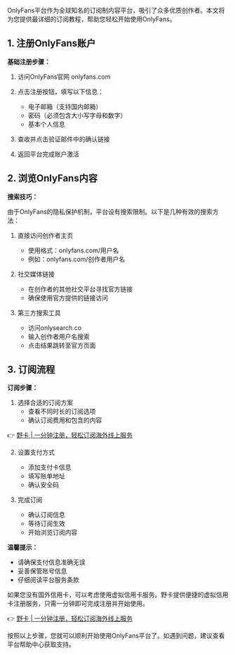 OnlyFans平台作为全球知名的订阅制内容平台，吸引了众多优质创作者。本文将为您提供最详细的订阅教程，帮助您轻松开始使用OnlyFans。

## 1. 注册OnlyFans账户

**基础注册步骤：**

1. 访问OnlyFans官网 onlyfans.com
2. 点击注册按钮，填写以下信息：
   - 电子邮箱（支持国内邮箱）
   - 密码（必须包含大小写字母和数字）
   - 基本个人信息

3. 查收并点击验证邮件中的确认链接
4. 返回平台完成账户激活

## 2. 浏览OnlyFans内容

**搜索技巧：**

由于OnlyFans的隐私保护机制，平台设有搜索限制。以下是几种有效的搜索方法：

1. 直接访问创作者主页
   - 使用格式：onlyfans.com/用户名
   - 例如：onlyfans.com/创作者用户名

2. 社交媒体链接
   - 在创作者的其他社交平台寻找官方链接
   - 确保使用官方提供的链接访问

3. 第三方搜索工具
   - 访问onlysearch.co
   - 输入创作者用户名搜索
   - 点击结果跳转至官方页面

## 3. 订阅流程

**订阅步骤：**

1. 选择合适的订阅方案
   - 查看不同时长的订阅选项
   - 确认订阅费用和包含的内容

👉 [野卡 | 一分钟注册，轻松订阅海外线上服务](https://bit.ly/bewildcard)

2. 设置支付方式
   - 添加支付卡信息
   - 填写账单地址
   - 确认安全码

3. 完成订阅
   - 确认订阅信息
   - 等待订阅生效
   - 开始浏览订阅内容

**温馨提示：**
- 请确保支付信息准确无误
- 妥善保管账号信息
- 仔细阅读平台服务条款

如果您没有国外信用卡，可以考虑使用虚拟信用卡服务。野卡提供便捷的虚拟信用卡注册服务，只需一分钟即可完成注册并开始使用。

👉 [野卡 | 一分钟注册，轻松订阅海外线上服务](https://bit.ly/bewildcard)

按照以上步骤，您就可以顺利开始使用OnlyFans平台了。如遇到问题，建议查看平台帮助中心获取支持。